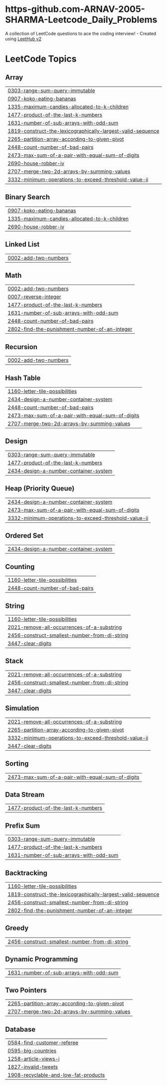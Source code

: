 # https-github.com-ARNAV-2005-SHARMA-Leetcode_Daily_Problems
A collection of LeetCode questions to ace the coding interview! - Created using [LeetHub v2](https://github.com/arunbhardwaj/LeetHub-2.0)

<!---LeetCode Topics Start-->
# LeetCode Topics
## Array
|  |
| ------- |
| [0303-range-sum-query-immutable](https://github.com/ARNAV-2005-SHARMA/https-github.com-ARNAV-2005-SHARMA-Leetcode_Daily_Problems/tree/master/0303-range-sum-query-immutable) |
| [0907-koko-eating-bananas](https://github.com/ARNAV-2005-SHARMA/https-github.com-ARNAV-2005-SHARMA-Leetcode_Daily_Problems/tree/master/0907-koko-eating-bananas) |
| [1335-maximum-candies-allocated-to-k-children](https://github.com/ARNAV-2005-SHARMA/https-github.com-ARNAV-2005-SHARMA-Leetcode_Daily_Problems/tree/master/1335-maximum-candies-allocated-to-k-children) |
| [1477-product-of-the-last-k-numbers](https://github.com/ARNAV-2005-SHARMA/https-github.com-ARNAV-2005-SHARMA-Leetcode_Daily_Problems/tree/master/1477-product-of-the-last-k-numbers) |
| [1631-number-of-sub-arrays-with-odd-sum](https://github.com/ARNAV-2005-SHARMA/https-github.com-ARNAV-2005-SHARMA-Leetcode_Daily_Problems/tree/master/1631-number-of-sub-arrays-with-odd-sum) |
| [1819-construct-the-lexicographically-largest-valid-sequence](https://github.com/ARNAV-2005-SHARMA/https-github.com-ARNAV-2005-SHARMA-Leetcode_Daily_Problems/tree/master/1819-construct-the-lexicographically-largest-valid-sequence) |
| [2265-partition-array-according-to-given-pivot](https://github.com/ARNAV-2005-SHARMA/https-github.com-ARNAV-2005-SHARMA-Leetcode_Daily_Problems/tree/master/2265-partition-array-according-to-given-pivot) |
| [2448-count-number-of-bad-pairs](https://github.com/ARNAV-2005-SHARMA/https-github.com-ARNAV-2005-SHARMA-Leetcode_Daily_Problems/tree/master/2448-count-number-of-bad-pairs) |
| [2473-max-sum-of-a-pair-with-equal-sum-of-digits](https://github.com/ARNAV-2005-SHARMA/https-github.com-ARNAV-2005-SHARMA-Leetcode_Daily_Problems/tree/master/2473-max-sum-of-a-pair-with-equal-sum-of-digits) |
| [2690-house-robber-iv](https://github.com/ARNAV-2005-SHARMA/https-github.com-ARNAV-2005-SHARMA-Leetcode_Daily_Problems/tree/master/2690-house-robber-iv) |
| [2707-merge-two-2d-arrays-by-summing-values](https://github.com/ARNAV-2005-SHARMA/https-github.com-ARNAV-2005-SHARMA-Leetcode_Daily_Problems/tree/master/2707-merge-two-2d-arrays-by-summing-values) |
| [3332-minimum-operations-to-exceed-threshold-value-ii](https://github.com/ARNAV-2005-SHARMA/https-github.com-ARNAV-2005-SHARMA-Leetcode_Daily_Problems/tree/master/3332-minimum-operations-to-exceed-threshold-value-ii) |
## Binary Search
|  |
| ------- |
| [0907-koko-eating-bananas](https://github.com/ARNAV-2005-SHARMA/https-github.com-ARNAV-2005-SHARMA-Leetcode_Daily_Problems/tree/master/0907-koko-eating-bananas) |
| [1335-maximum-candies-allocated-to-k-children](https://github.com/ARNAV-2005-SHARMA/https-github.com-ARNAV-2005-SHARMA-Leetcode_Daily_Problems/tree/master/1335-maximum-candies-allocated-to-k-children) |
| [2690-house-robber-iv](https://github.com/ARNAV-2005-SHARMA/https-github.com-ARNAV-2005-SHARMA-Leetcode_Daily_Problems/tree/master/2690-house-robber-iv) |
## Linked List
|  |
| ------- |
| [0002-add-two-numbers](https://github.com/ARNAV-2005-SHARMA/https-github.com-ARNAV-2005-SHARMA-Leetcode_Daily_Problems/tree/master/0002-add-two-numbers) |
## Math
|  |
| ------- |
| [0002-add-two-numbers](https://github.com/ARNAV-2005-SHARMA/https-github.com-ARNAV-2005-SHARMA-Leetcode_Daily_Problems/tree/master/0002-add-two-numbers) |
| [0007-reverse-integer](https://github.com/ARNAV-2005-SHARMA/https-github.com-ARNAV-2005-SHARMA-Leetcode_Daily_Problems/tree/master/0007-reverse-integer) |
| [1477-product-of-the-last-k-numbers](https://github.com/ARNAV-2005-SHARMA/https-github.com-ARNAV-2005-SHARMA-Leetcode_Daily_Problems/tree/master/1477-product-of-the-last-k-numbers) |
| [1631-number-of-sub-arrays-with-odd-sum](https://github.com/ARNAV-2005-SHARMA/https-github.com-ARNAV-2005-SHARMA-Leetcode_Daily_Problems/tree/master/1631-number-of-sub-arrays-with-odd-sum) |
| [2448-count-number-of-bad-pairs](https://github.com/ARNAV-2005-SHARMA/https-github.com-ARNAV-2005-SHARMA-Leetcode_Daily_Problems/tree/master/2448-count-number-of-bad-pairs) |
| [2802-find-the-punishment-number-of-an-integer](https://github.com/ARNAV-2005-SHARMA/https-github.com-ARNAV-2005-SHARMA-Leetcode_Daily_Problems/tree/master/2802-find-the-punishment-number-of-an-integer) |
## Recursion
|  |
| ------- |
| [0002-add-two-numbers](https://github.com/ARNAV-2005-SHARMA/https-github.com-ARNAV-2005-SHARMA-Leetcode_Daily_Problems/tree/master/0002-add-two-numbers) |
## Hash Table
|  |
| ------- |
| [1160-letter-tile-possibilities](https://github.com/ARNAV-2005-SHARMA/https-github.com-ARNAV-2005-SHARMA-Leetcode_Daily_Problems/tree/master/1160-letter-tile-possibilities) |
| [2434-design-a-number-container-system](https://github.com/ARNAV-2005-SHARMA/https-github.com-ARNAV-2005-SHARMA-Leetcode_Daily_Problems/tree/master/2434-design-a-number-container-system) |
| [2448-count-number-of-bad-pairs](https://github.com/ARNAV-2005-SHARMA/https-github.com-ARNAV-2005-SHARMA-Leetcode_Daily_Problems/tree/master/2448-count-number-of-bad-pairs) |
| [2473-max-sum-of-a-pair-with-equal-sum-of-digits](https://github.com/ARNAV-2005-SHARMA/https-github.com-ARNAV-2005-SHARMA-Leetcode_Daily_Problems/tree/master/2473-max-sum-of-a-pair-with-equal-sum-of-digits) |
| [2707-merge-two-2d-arrays-by-summing-values](https://github.com/ARNAV-2005-SHARMA/https-github.com-ARNAV-2005-SHARMA-Leetcode_Daily_Problems/tree/master/2707-merge-two-2d-arrays-by-summing-values) |
## Design
|  |
| ------- |
| [0303-range-sum-query-immutable](https://github.com/ARNAV-2005-SHARMA/https-github.com-ARNAV-2005-SHARMA-Leetcode_Daily_Problems/tree/master/0303-range-sum-query-immutable) |
| [1477-product-of-the-last-k-numbers](https://github.com/ARNAV-2005-SHARMA/https-github.com-ARNAV-2005-SHARMA-Leetcode_Daily_Problems/tree/master/1477-product-of-the-last-k-numbers) |
| [2434-design-a-number-container-system](https://github.com/ARNAV-2005-SHARMA/https-github.com-ARNAV-2005-SHARMA-Leetcode_Daily_Problems/tree/master/2434-design-a-number-container-system) |
## Heap (Priority Queue)
|  |
| ------- |
| [2434-design-a-number-container-system](https://github.com/ARNAV-2005-SHARMA/https-github.com-ARNAV-2005-SHARMA-Leetcode_Daily_Problems/tree/master/2434-design-a-number-container-system) |
| [2473-max-sum-of-a-pair-with-equal-sum-of-digits](https://github.com/ARNAV-2005-SHARMA/https-github.com-ARNAV-2005-SHARMA-Leetcode_Daily_Problems/tree/master/2473-max-sum-of-a-pair-with-equal-sum-of-digits) |
| [3332-minimum-operations-to-exceed-threshold-value-ii](https://github.com/ARNAV-2005-SHARMA/https-github.com-ARNAV-2005-SHARMA-Leetcode_Daily_Problems/tree/master/3332-minimum-operations-to-exceed-threshold-value-ii) |
## Ordered Set
|  |
| ------- |
| [2434-design-a-number-container-system](https://github.com/ARNAV-2005-SHARMA/https-github.com-ARNAV-2005-SHARMA-Leetcode_Daily_Problems/tree/master/2434-design-a-number-container-system) |
## Counting
|  |
| ------- |
| [1160-letter-tile-possibilities](https://github.com/ARNAV-2005-SHARMA/https-github.com-ARNAV-2005-SHARMA-Leetcode_Daily_Problems/tree/master/1160-letter-tile-possibilities) |
| [2448-count-number-of-bad-pairs](https://github.com/ARNAV-2005-SHARMA/https-github.com-ARNAV-2005-SHARMA-Leetcode_Daily_Problems/tree/master/2448-count-number-of-bad-pairs) |
## String
|  |
| ------- |
| [1160-letter-tile-possibilities](https://github.com/ARNAV-2005-SHARMA/https-github.com-ARNAV-2005-SHARMA-Leetcode_Daily_Problems/tree/master/1160-letter-tile-possibilities) |
| [2021-remove-all-occurrences-of-a-substring](https://github.com/ARNAV-2005-SHARMA/https-github.com-ARNAV-2005-SHARMA-Leetcode_Daily_Problems/tree/master/2021-remove-all-occurrences-of-a-substring) |
| [2456-construct-smallest-number-from-di-string](https://github.com/ARNAV-2005-SHARMA/https-github.com-ARNAV-2005-SHARMA-Leetcode_Daily_Problems/tree/master/2456-construct-smallest-number-from-di-string) |
| [3447-clear-digits](https://github.com/ARNAV-2005-SHARMA/https-github.com-ARNAV-2005-SHARMA-Leetcode_Daily_Problems/tree/master/3447-clear-digits) |
## Stack
|  |
| ------- |
| [2021-remove-all-occurrences-of-a-substring](https://github.com/ARNAV-2005-SHARMA/https-github.com-ARNAV-2005-SHARMA-Leetcode_Daily_Problems/tree/master/2021-remove-all-occurrences-of-a-substring) |
| [2456-construct-smallest-number-from-di-string](https://github.com/ARNAV-2005-SHARMA/https-github.com-ARNAV-2005-SHARMA-Leetcode_Daily_Problems/tree/master/2456-construct-smallest-number-from-di-string) |
| [3447-clear-digits](https://github.com/ARNAV-2005-SHARMA/https-github.com-ARNAV-2005-SHARMA-Leetcode_Daily_Problems/tree/master/3447-clear-digits) |
## Simulation
|  |
| ------- |
| [2021-remove-all-occurrences-of-a-substring](https://github.com/ARNAV-2005-SHARMA/https-github.com-ARNAV-2005-SHARMA-Leetcode_Daily_Problems/tree/master/2021-remove-all-occurrences-of-a-substring) |
| [2265-partition-array-according-to-given-pivot](https://github.com/ARNAV-2005-SHARMA/https-github.com-ARNAV-2005-SHARMA-Leetcode_Daily_Problems/tree/master/2265-partition-array-according-to-given-pivot) |
| [3332-minimum-operations-to-exceed-threshold-value-ii](https://github.com/ARNAV-2005-SHARMA/https-github.com-ARNAV-2005-SHARMA-Leetcode_Daily_Problems/tree/master/3332-minimum-operations-to-exceed-threshold-value-ii) |
| [3447-clear-digits](https://github.com/ARNAV-2005-SHARMA/https-github.com-ARNAV-2005-SHARMA-Leetcode_Daily_Problems/tree/master/3447-clear-digits) |
## Sorting
|  |
| ------- |
| [2473-max-sum-of-a-pair-with-equal-sum-of-digits](https://github.com/ARNAV-2005-SHARMA/https-github.com-ARNAV-2005-SHARMA-Leetcode_Daily_Problems/tree/master/2473-max-sum-of-a-pair-with-equal-sum-of-digits) |
## Data Stream
|  |
| ------- |
| [1477-product-of-the-last-k-numbers](https://github.com/ARNAV-2005-SHARMA/https-github.com-ARNAV-2005-SHARMA-Leetcode_Daily_Problems/tree/master/1477-product-of-the-last-k-numbers) |
## Prefix Sum
|  |
| ------- |
| [0303-range-sum-query-immutable](https://github.com/ARNAV-2005-SHARMA/https-github.com-ARNAV-2005-SHARMA-Leetcode_Daily_Problems/tree/master/0303-range-sum-query-immutable) |
| [1477-product-of-the-last-k-numbers](https://github.com/ARNAV-2005-SHARMA/https-github.com-ARNAV-2005-SHARMA-Leetcode_Daily_Problems/tree/master/1477-product-of-the-last-k-numbers) |
| [1631-number-of-sub-arrays-with-odd-sum](https://github.com/ARNAV-2005-SHARMA/https-github.com-ARNAV-2005-SHARMA-Leetcode_Daily_Problems/tree/master/1631-number-of-sub-arrays-with-odd-sum) |
## Backtracking
|  |
| ------- |
| [1160-letter-tile-possibilities](https://github.com/ARNAV-2005-SHARMA/https-github.com-ARNAV-2005-SHARMA-Leetcode_Daily_Problems/tree/master/1160-letter-tile-possibilities) |
| [1819-construct-the-lexicographically-largest-valid-sequence](https://github.com/ARNAV-2005-SHARMA/https-github.com-ARNAV-2005-SHARMA-Leetcode_Daily_Problems/tree/master/1819-construct-the-lexicographically-largest-valid-sequence) |
| [2456-construct-smallest-number-from-di-string](https://github.com/ARNAV-2005-SHARMA/https-github.com-ARNAV-2005-SHARMA-Leetcode_Daily_Problems/tree/master/2456-construct-smallest-number-from-di-string) |
| [2802-find-the-punishment-number-of-an-integer](https://github.com/ARNAV-2005-SHARMA/https-github.com-ARNAV-2005-SHARMA-Leetcode_Daily_Problems/tree/master/2802-find-the-punishment-number-of-an-integer) |
## Greedy
|  |
| ------- |
| [2456-construct-smallest-number-from-di-string](https://github.com/ARNAV-2005-SHARMA/https-github.com-ARNAV-2005-SHARMA-Leetcode_Daily_Problems/tree/master/2456-construct-smallest-number-from-di-string) |
## Dynamic Programming
|  |
| ------- |
| [1631-number-of-sub-arrays-with-odd-sum](https://github.com/ARNAV-2005-SHARMA/https-github.com-ARNAV-2005-SHARMA-Leetcode_Daily_Problems/tree/master/1631-number-of-sub-arrays-with-odd-sum) |
## Two Pointers
|  |
| ------- |
| [2265-partition-array-according-to-given-pivot](https://github.com/ARNAV-2005-SHARMA/https-github.com-ARNAV-2005-SHARMA-Leetcode_Daily_Problems/tree/master/2265-partition-array-according-to-given-pivot) |
| [2707-merge-two-2d-arrays-by-summing-values](https://github.com/ARNAV-2005-SHARMA/https-github.com-ARNAV-2005-SHARMA-Leetcode_Daily_Problems/tree/master/2707-merge-two-2d-arrays-by-summing-values) |
## Database
|  |
| ------- |
| [0584-find-customer-referee](https://github.com/ARNAV-2005-SHARMA/https-github.com-ARNAV-2005-SHARMA-Leetcode_Daily_Problems/tree/master/0584-find-customer-referee) |
| [0595-big-countries](https://github.com/ARNAV-2005-SHARMA/https-github.com-ARNAV-2005-SHARMA-Leetcode_Daily_Problems/tree/master/0595-big-countries) |
| [1258-article-views-i](https://github.com/ARNAV-2005-SHARMA/https-github.com-ARNAV-2005-SHARMA-Leetcode_Daily_Problems/tree/master/1258-article-views-i) |
| [1827-invalid-tweets](https://github.com/ARNAV-2005-SHARMA/https-github.com-ARNAV-2005-SHARMA-Leetcode_Daily_Problems/tree/master/1827-invalid-tweets) |
| [1908-recyclable-and-low-fat-products](https://github.com/ARNAV-2005-SHARMA/https-github.com-ARNAV-2005-SHARMA-Leetcode_Daily_Problems/tree/master/1908-recyclable-and-low-fat-products) |
<!---LeetCode Topics End-->